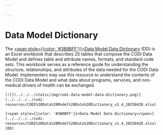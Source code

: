```yaml
---

---
```



# Data Model Dictionary

The [<span style={{color: '#3B8BFF'}}>Data Model Data
Dictionary</span>](../../../../codi-resources/CODI%20Data%20Model%20Data%20Dictionary_v1.4_20250428.xlsx)
(DD) is an Excel workbook that describes 25 tables that compose the CODI Data
Model and defines table and attribute names, formats, and standard code sets.
This workbook serves as a reference guide for understanding the structure,
relationships, and attributes of the data needed for the CODI Data Model.
Implementers may use this resource to understand the contents of the CODI Data
Model and what data about programs, services, and non-medical drivers of health
can be exchanged.

<div style={{width: '250px' }}>
<div style={{border: "2px solid"}}>

    [![](../../../static/img/codi-data-model-data-dictionary.png)](../../../../codi-resources/CODI%20Data%20Model%20Data%20Dictionary_v1.4_20250428.xlsx)
</div>

    [<span style={{color: '#3B8BFF'}}>Data Model Data Dictionary</span>](../../../../codi-resources/CODI%20Data%20Model%20Data%20Dictionary_v1.4_20250428.xlsx) (DD)
</div>


